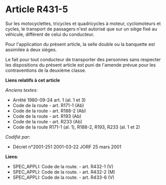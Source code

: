 # Article R431-5

Sur les motocyclettes, tricycles et quadricycles à moteur, cyclomoteurs et cycles, le transport de passagers n'est autorisé
que sur un siège fixé au véhicule, différent de celui du conducteur.

Pour l'application du présent article, la selle double ou la banquette est assimilée à deux sièges.

Le fait pour tout conducteur de transporter des personnes sans respecter les dispositions du présent article est puni de
l'amende prévue pour les contraventions de la deuxième classe.

**Liens relatifs à cet article**

_Anciens textes_:

  - Arrêté 1980-09-24 art. 1 (al. 1 et 3)
  - Code de la route - art. R171-1 (Ab)
  - Code de la route - art. R188-2 (Ab)
  - Code de la route - art. R193 (Ab)
  - Code de la route - art. R233 (Ab)
  - Code de la route R171-1 (al. 1), R188-2, R193, R233 (al. 1 et 2)

_Codifié par_:

  - Décret n°2001-251 2001-03-22 JORF 25 mars 2001

**Liens**:

  - SPEC_APPLI: Code de la route. - art. R432-1 (V)
  - SPEC_APPLI: Code de la route. - art. R432-2 (M)
  - SPEC_APPLI: Code de la route. - art. R433-6 (V)
